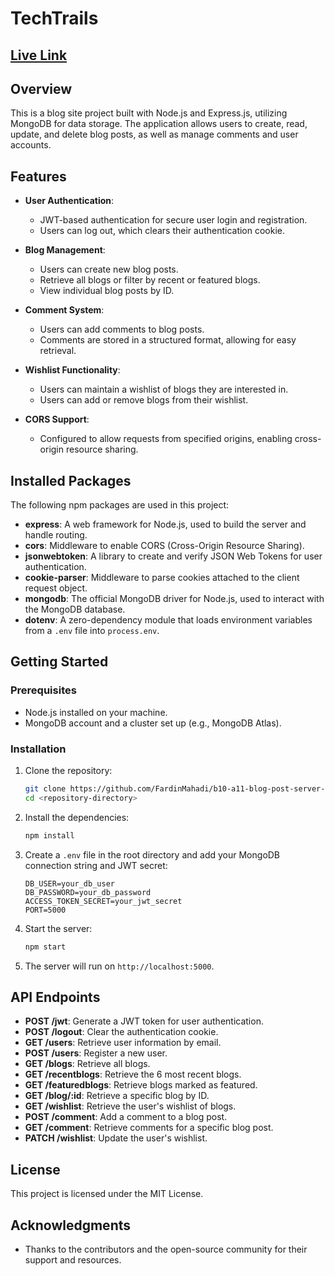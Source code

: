 # TechTrails

## [Live Link](https://techtrails-2015.web.app/)

## Overview

This is a blog site project built with Node.js and Express.js, utilizing MongoDB for data storage. The application allows users to create, read, update, and delete blog posts, as well as manage comments and user accounts.

## Features

- **User Authentication**:

  - JWT-based authentication for secure user login and registration.
  - Users can log out, which clears their authentication cookie.

- **Blog Management**:

  - Users can create new blog posts.
  - Retrieve all blogs or filter by recent or featured blogs.
  - View individual blog posts by ID.

- **Comment System**:

  - Users can add comments to blog posts.
  - Comments are stored in a structured format, allowing for easy retrieval.

- **Wishlist Functionality**:

  - Users can maintain a wishlist of blogs they are interested in.
  - Users can add or remove blogs from their wishlist.

- **CORS Support**:
  - Configured to allow requests from specified origins, enabling cross-origin resource sharing.

## Installed Packages

The following npm packages are used in this project:

- **express**: A web framework for Node.js, used to build the server and handle routing.
- **cors**: Middleware to enable CORS (Cross-Origin Resource Sharing).
- **jsonwebtoken**: A library to create and verify JSON Web Tokens for user authentication.
- **cookie-parser**: Middleware to parse cookies attached to the client request object.
- **mongodb**: The official MongoDB driver for Node.js, used to interact with the MongoDB database.
- **dotenv**: A zero-dependency module that loads environment variables from a `.env` file into `process.env`.

## Getting Started

### Prerequisites

- Node.js installed on your machine.
- MongoDB account and a cluster set up (e.g., MongoDB Atlas).

### Installation

1. Clone the repository:

   ```bash
   git clone https://github.com/FardinMahadi/b10-a11-blog-post-server-side.git
   cd <repository-directory>
   ```

2. Install the dependencies:

   ```bash
   npm install
   ```

3. Create a `.env` file in the root directory and add your MongoDB connection string and JWT secret:

   ```plaintext
   DB_USER=your_db_user
   DB_PASSWORD=your_db_password
   ACCESS_TOKEN_SECRET=your_jwt_secret
   PORT=5000
   ```

4. Start the server:

   ```bash
   npm start
   ```

5. The server will run on `http://localhost:5000`.

## API Endpoints

- **POST /jwt**: Generate a JWT token for user authentication.
- **POST /logout**: Clear the authentication cookie.
- **GET /users**: Retrieve user information by email.
- **POST /users**: Register a new user.
- **GET /blogs**: Retrieve all blogs.
- **GET /recentblogs**: Retrieve the 6 most recent blogs.
- **GET /featuredblogs**: Retrieve blogs marked as featured.
- **GET /blog/:id**: Retrieve a specific blog by ID.
- **GET /wishlist**: Retrieve the user's wishlist of blogs.
- **POST /comment**: Add a comment to a blog post.
- **GET /comment**: Retrieve comments for a specific blog post.
- **PATCH /wishlist**: Update the user's wishlist.

## License

This project is licensed under the MIT License.

## Acknowledgments

- Thanks to the contributors and the open-source community for their support and resources.
